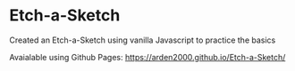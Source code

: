 # Etch-a-Sketch
Created an Etch-a-Sketch using vanilla Javascript to practice the basics

Avaialable using Github Pages: https://arden2000.github.io/Etch-a-Sketch/
